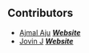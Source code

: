 ## Contributors

- [Ajmal Aju](https://github.com/ajuajmal) [***Website***](https://ajuajmal.github.io)
- [Jovin J](https://github.com/jovinjoju1999) [***Website***](https://jovinjoju1999.github.io/res/)

